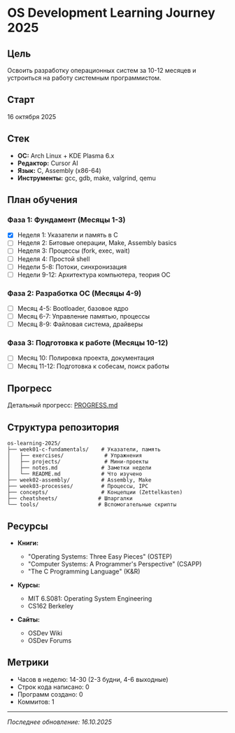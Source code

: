 # OS Development Learning Journey 2025

## Цель
Освоить разработку операционных систем за 10-12 месяцев и устроиться на работу системным программистом.

## Старт
16 октября 2025

## Стек
- **ОС:** Arch Linux + KDE Plasma 6.x
- **Редактор:** Cursor AI
- **Язык:** C, Assembly (x86-64)
- **Инструменты:** gcc, gdb, make, valgrind, qemu

## План обучения

### Фаза 1: Фундамент (Месяцы 1-3)
- [x] Неделя 1: Указатели и память в C
- [ ] Неделя 2: Битовые операции, Make, Assembly basics
- [ ] Неделя 3: Процессы (fork, exec, wait)
- [ ] Неделя 4: Простой shell
- [ ] Недели 5-8: Потоки, синхронизация
- [ ] Недели 9-12: Архитектура компьютера, теория ОС

### Фаза 2: Разработка ОС (Месяцы 4-9)
- [ ] Месяц 4-5: Bootloader, базовое ядро
- [ ] Месяц 6-7: Управление памятью, процессы
- [ ] Месяц 8-9: Файловая система, драйверы

### Фаза 3: Подготовка к работе (Месяцы 10-12)
- [ ] Месяц 10: Полировка проекта, документация
- [ ] Месяц 11-12: Подготовка к собесам, поиск работы

## Прогресс
Детальный прогресс: [PROGRESS.md](PROGRESS.md)

## Структура репозитория
```
os-learning-2025/
├── week01-c-fundamentals/    # Указатели, память
│   ├── exercises/             # Упражнения
│   ├── projects/              # Мини-проекты
│   ├── notes.md              # Заметки недели
│   └── README.md             # Что изучено
├── week02-assembly/          # Assembly, Make
├── week03-processes/         # Процессы, IPC
├── concepts/                 # Концепции (Zettelkasten)
├── cheatsheets/             # Шпаргалки
└── tools/                   # Вспомогательные скрипты
```

## Ресурсы
- **Книги:**
  - "Operating Systems: Three Easy Pieces" (OSTEP)
  - "Computer Systems: A Programmer's Perspective" (CSAPP)
  - "The C Programming Language" (K&R)
  
- **Курсы:**
  - MIT 6.S081: Operating System Engineering
  - CS162 Berkeley
  
- **Сайты:**
  - OSDev Wiki
  - OSDev Forums


## Метрики
- Часов в неделю: 14-30 (2-3 будни, 4-6 выходные)
- Строк кода написано: 0
- Программ создано: 0
- Коммитов: 1

---

*Последнее обновление: 16.10.2025*
